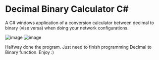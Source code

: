 # Decimal Binary Calculator C#
A C# windows application of a conversion calculator between decimal to binary (vise versa) when doing your network configurations.

![image](https://user-images.githubusercontent.com/74930417/111056824-c950eb00-8447-11eb-9af9-d40019c28ad9.png) ![image](https://user-images.githubusercontent.com/74930417/111056828-d1a92600-8447-11eb-93a2-ce84e67a76c4.png)

Halfway done the program. Just need to finish programming Decimal to Binary function. Enjoy :)

